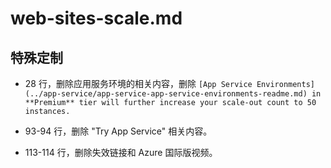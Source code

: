 # web-sites-scale.md

## 特殊定制

* 28 行，删除应用服务环境的相关内容，删除 `[App Service Environments](../app-service/app-service-app-service-environments-readme.md) in **Premium** tier will further increase your scale-out count to 50 instances.`

* 93-94 行，删除 "Try App Service" 相关内容。

* 113-114 行，删除失效链接和 Azure 国际版视频。